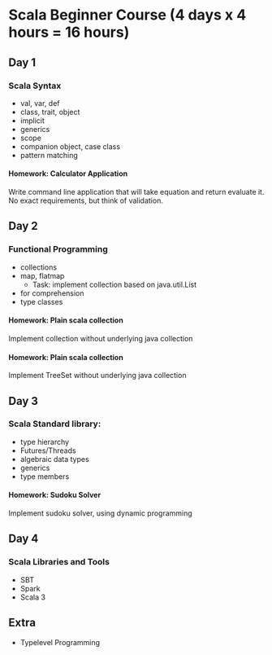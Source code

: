 # Scala Beginner Course (4 days x 4 hours = 16 hours)

## Day 1

### Scala Syntax
* val, var, def
* class, trait, object
* implicit
* generics
* scope
* companion object, case class
* pattern matching

#### Homework: Calculator Application
Write command line application that will take equation and return evaluate it.
No exact requirements, but think of validation.


## Day 2

### Functional Programming
* collections
* map, flatmap
    * Task: implement collection based on java.util.List
* for comprehension
* type classes

#### Homework: Plain scala collection
Implement collection without underlying java collection

#### Homework: Plain scala collection
Implement TreeSet without underlying java collection

## Day 3

### Scala Standard library:
* type hierarchy
* Futures/Threads
* algebraic data types
* generics
* type members

#### Homework: Sudoku Solver
Implement sudoku solver, using dynamic programming

## Day 4
### Scala Libraries and Tools
* SBT
* Spark
* Scala 3

## Extra
* Typelevel Programming
